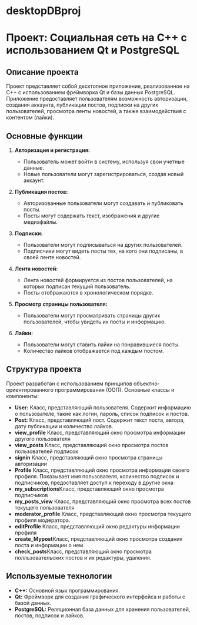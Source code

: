 # desktopDBproj
# Проект: Социальная сеть на C++ с использованием Qt и PostgreSQL

## Описание проекта

Проект представляет собой десктопное приложение, реализованное на C++ с использованием фреймворка Qt и базы данных PostgreSQL. Приложение предоставляет пользователям возможность авторизации, создания аккаунта, публикации постов, подписки на других пользователей, просмотра ленты новостей, а также взаимодействия с контентом (лайки).

## Основные функции

1. **Авторизация и регистрация:**
   - Пользователь может войти в систему, используя свои учетные данные.
   - Новые пользователи могут зарегистрироваться, создав новый аккаунт.

2. **Публикация постов:**
   - Авторизованные пользователи могут создавать и публиковать посты.
   - Посты могут содержать текст, изображения и другие медиафайлы.

3. **Подписки:**
   - Пользователи могут подписываться на других пользователей.
   - Подписчики могут видеть посты тех, на кого они подписаны, в своей ленте новостей.

4. **Лента новостей:**
   - Лента новостей формируется из постов пользователей, на которых подписан текущий пользователь.
   - Посты отображаются в хронологическом порядке.

5. **Просмотр страницы пользователя:**
   - Пользователи могут просматривать страницы других пользователей, чтобы увидеть их посты и информацию.

6. **Лайки:**
   - Пользователи могут ставить лайки на понравившиеся посты.
   - Количество лайков отображается под каждым постом.

## Структура проекта

Проект разработан с использованием принципов объектно-ориентированного программирования (ООП). Основные классы и компоненты:

- **User:** Класс, представляющий пользователя. Содержит информацию о пользователе, такие как логин, пароль, список подписок и постов.
- **Post:** Класс, представляющий пост. Содержит текст поста, автора, дату публикации и количество лайков.
- **view_profile** Класс, представляющий окно просмотра информации другого пользователя
- **view_posts** Класс, представляющий окно просмотра постов пользователей подписок
- **signin** Класс, представляющий окно просмотра страницы авторизации
- **Profile** Класс, представляющий окно просмотра информации своего профиля. Показывает имя пользователя, количество подписок и подписчиков, предоставляет доступ к переходу в другие окна
- **my_subscriptions**Класс, представляющий окно просмотра подписчиков
- **my_posts_view** Класс, представляющий окно просмотра всех постов текущего пользователя
- **moderator_profile** Класс, представляющий окно просмотра текущего профиля модератора.
- **editProfile** Класс, представляющий окно редактуры информации профиля
- **create_Mypost**Класс, представляющий окно просмотра создания поста и информации о нем.
- **check_posts**Класс, представляющий окно просмотра полльзовательских постов и их редактуры, удаления.

## Используемые технологии

- **C++:** Основной язык программирования.
- **Qt:** Фреймворк для создания графического интерфейса и работы с базой данных.
- **PostgreSQL:** Реляционная база данных для хранения пользователей, постов, подписок и лайков.

